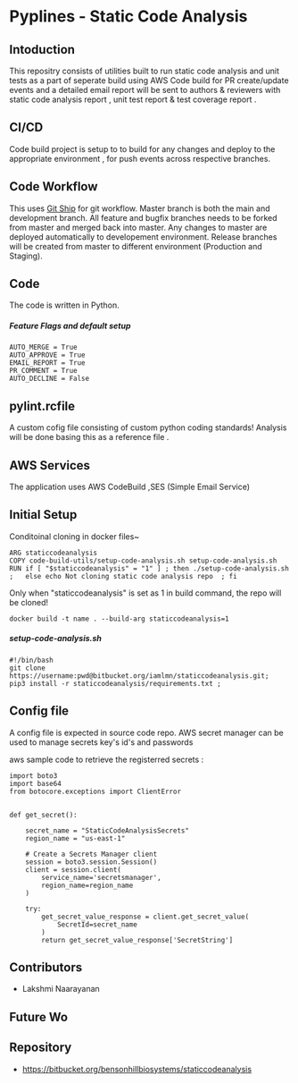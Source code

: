 # Pyplines - Static Code Analysis 


## Intoduction
This repositry consists of utilities built to run static code analysis and unit tests as a part of seperate build using AWS Code build for PR create/update events
and a detailed email report will be sent to authors & reviewers with static code analysis report , unit test report & test coverage report .

## CI/CD
Code build project is setup to to build for any changes and deploy to the appropriate environment , for push events across respective branches. 

## Code Workflow
This uses [Git Ship](https://markshust.com/2018/04/07/introducing-git-ship-simplified-git-flow-workflow/) for git workflow. 
Master branch is both the main and development branch. 
All feature and bugfix branches needs to be forked from master and merged back into master. 
Any changes to master are deployed automatically to developement environment.
Release branches will be created from master to different environment (Production and Staging).

## Code
The code is written in Python.

##### Feature Flags and default setup

```
AUTO_MERGE = True
AUTO_APPROVE = True
EMAIL_REPORT = True
PR_COMMENT = True
AUTO_DECLINE = False 
```

## pylint.rcfile
A custom cofig file consisting of custom python coding standards!
Analysis will be done basing this as a reference file .


## AWS Services
The application uses AWS CodeBuild ,SES (Simple Email Service)

## Initial Setup
Conditoinal cloning in docker files~

```
ARG staticcodeanalysis
COPY code-build-utils/setup-code-analysis.sh setup-code-analysis.sh
RUN if [ "$staticcodeanalysis" = "1" ] ; then ./setup-code-analysis.sh ;   else echo Not cloning static code analysis repo  ; fi
```
Only when "staticcodeanalysis" is set as 1 in build command, the repo will be cloned!
```
docker build -t name . --build-arg staticcodeanalysis=1
```
##### setup-code-analysis.sh
```
#!/bin/bash
git clone https://username:pwd@bitbucket.org/iamlmn/staticcodeanalysis.git;
pip3 install -r staticcodeanalysis/requirements.txt ;

```

## Config file 
 A config file is expected in source code repo.
 AWS secret manager can be used to manage secrets key's id's and passwords

aws sample code to retrieve the registerred secrets :

```
import boto3
import base64
from botocore.exceptions import ClientError


def get_secret():

    secret_name = "StaticCodeAnalysisSecrets"
    region_name = "us-east-1"

    # Create a Secrets Manager client
    session = boto3.session.Session()
    client = session.client(
        service_name='secretsmanager',
        region_name=region_name
    )

    try:
        get_secret_value_response = client.get_secret_value(
            SecretId=secret_name
        )
        return get_secret_value_response['SecretString']
 ```

## Contributors
 - Lakshmi Naarayanan

## Future Wo

## Repository
 - https://bitbucket.org/bensonhillbiosystems/staticcodeanalysis

